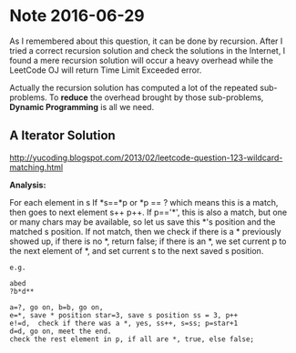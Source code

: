 # Note 2016-06-29

As I remembered about this question, it can be done by recursion.
After I tried a correct recursion solution and check the solutions in the Internet,
I found a mere recursion solution will occur a heavy overhead while the LeetCode OJ will return Time Limit Exceeded error.

Actually the recursion solution has computed a lot of the repeated sub-problems.
To **reduce** the overhead brought by those sub-problems, **Dynamic Programming** is all we need.


## A Iterator Solution

http://yucoding.blogspot.com/2013/02/leetcode-question-123-wildcard-matching.html


**Analysis:**

For each element in s
If \*s==\*p or \*p == ? which means this is a match, then goes to next element s++ p++.
If p=='\*', this is also a match, but one or many chars may be available, so let us save this \*'s position and the matched s position.
If not match, then we check if there is a \* previously showed up,
       if there is no \*,  return false;
       if there is an \*,  we set current p to the next element of \*, and set current s to the next saved s position.

```
e.g.

abed
?b*d**

a=?, go on, b=b, go on,
e=*, save * position star=3, save s position ss = 3, p++
e!=d,  check if there was a *, yes, ss++, s=ss; p=star+1
d=d, go on, meet the end.
check the rest element in p, if all are *, true, else false;
```



